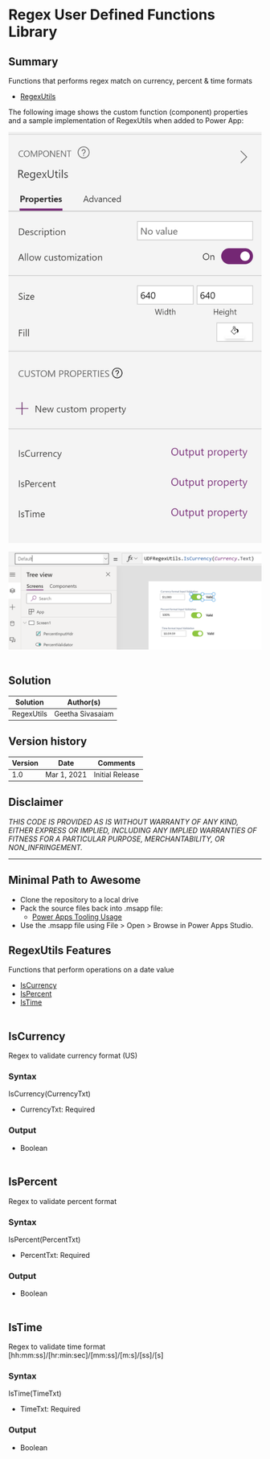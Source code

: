 
# Regex User Defined Functions Library

## Summary
Functions that performs regex match on currency, percent & time formats
* [RegexUtils](https://github.com/GSiVed/customfunctions-samples/tree/main/samples/regex-functions#Regex-Utils)

The following image shows the custom function (component) properties and a sample implementation of RegexUtils when added to Power App:

![screenshot of the sample](./regexutilsfunc.png)

![screenshot of the sample](./regexiscurrencyfunc.png)
</br></br>


## Solution

Solution|Author(s)
--------|---------
RegexUtils  | Geetha Sivasaiam

## Version history

Version|Date|Comments
-------|----|--------
1.0|Mar 1, 2021|Initial Release


## Disclaimer
*THIS CODE IS PROVIDED *AS IS* WITHOUT WARRANTY OF ANY KIND, EITHER EXPRESS OR IMPLIED, INCLUDING ANY IMPLIED WARRANTIES OF FITNESS FOR A PARTICULAR PURPOSE, MERCHANTABILITY, OR NON_INFRINGEMENT.*

---
## Minimal Path to Awesome

* Clone the repository to a local drive
* Pack the source files back into .msapp file:
  * [Power Apps Tooling Usage](https://github.com/microsoft/PowerApps-Language-Tooling)
* Use the .msapp file using File > Open > Browse in Power Apps Studio.

## RegexUtils Features
Functions that perform operations on a date value
* [IsCurrency](https://github.com/GSiVed/customfunctions-samples/tree/main/samples/regex-functions#IsCurrency)
* [IsPercent](https://github.com/GSiVed/customfunctions-samples/tree/main/samples/regex-functions#IsPercent)
* [IsTime](https://github.com/GSiVed/customfunctions-samples/tree/main/samples/regex-functions#IsTime)
</br></br>

## IsCurrency
Regex to validate currency format (US)
### Syntax
IsCurrency(CurrencyTxt)
* CurrencyTxt: Required
### Output
* Boolean
</br></br>


## IsPercent
Regex to validate percent format
### Syntax
IsPercent(PercentTxt)
* PercentTxt: Required
### Output
* Boolean
</br></br>


## IsTime
Regex to validate time format [hh:mm:ss]/[hr:min:sec]/[mm:ss]/[m:s]/[ss]/[s]
### Syntax
IsTime(TimeTxt)
* TimeTxt: Required
### Output
* Boolean
</br></br>
